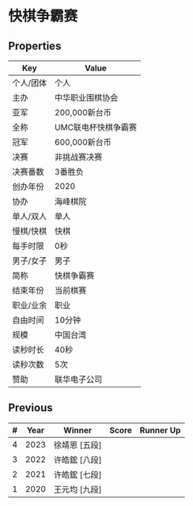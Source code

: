 # 快棋争霸赛

## Properties

| Key | Value |
| --- | ----- |
| 个人/团体 | 个人 |
| 主办 | 中华职业围棋协会 |
| 亚军 | 200,000新台币 |
| 全称 | UMC联电杯快棋争霸赛 |
| 冠军 | 600,000新台币 |
| 决赛 | 非挑战赛决赛 |
| 决赛番数 | 3番胜负 |
| 创办年份 | 2020 |
| 协办 | 海峰棋院 |
| 单人/双人 | 单人 |
| 慢棋/快棋 | 快棋 |
| 每手时限 | 0秒 |
| 男子/女子 | 男子 |
| 简称 | 快棋争霸赛 |
| 结束年份 | 当前棋赛 |
| 职业/业余 | 职业 |
| 自由时间 | 10分钟 |
| 规模 | 中国台湾 |
| 读秒时长 | 40秒 |
| 读秒次数 | 5次 |
| 赞助 | 联华电子公司 |

## Previous

| # | Year | Winner | Score | Runner Up |
| --- | --- | --- | --- | --- |
| 4 | 2023 | 徐靖恩 [五段] |  |  |
| 3 | 2022 | 许皓鋐 [八段] |  |  |
| 2 | 2021 | 许皓鋐 [七段] |  |  |
| 1 | 2020 | 王元均 [九段] |  |  |

